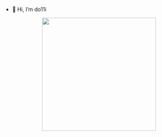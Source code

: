 - 👋 Hi, I’m do11i

<div align="center">
  <img src="https://media.giphy.com/media/G5Y2zCqDoSEsqbRLiG/giphy.gif" width="300" height="300"/>
</div>
